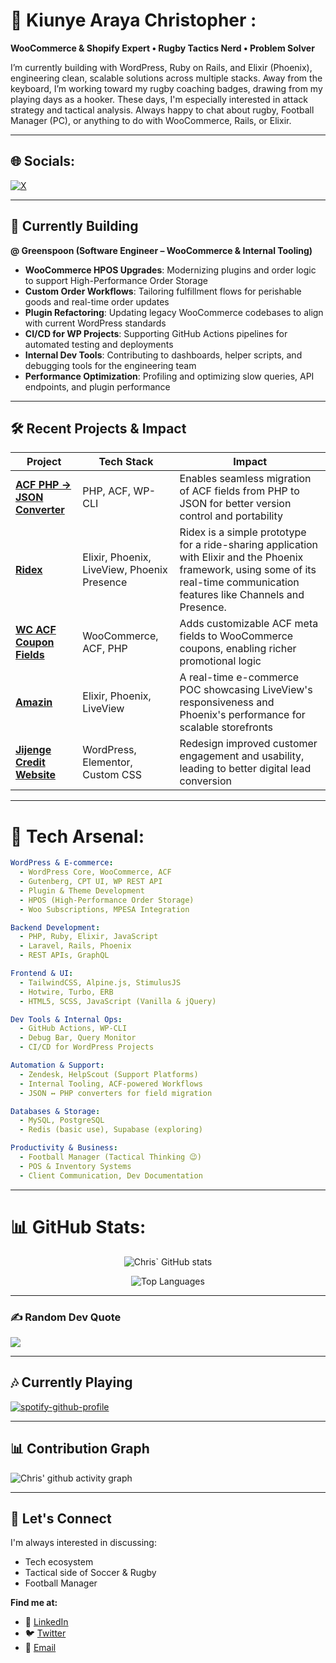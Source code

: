 # 💫 Kiunye Araya Christopher :
**WooCommerce & Shopify Expert • Rugby Tactics Nerd • Problem Solver**

I’m currently building with WordPress, Ruby on Rails, and Elixir (Phoenix), engineering clean, scalable solutions across multiple stacks. Away from the keyboard, I’m working toward my rugby coaching badges, drawing from my playing days as a hooker. These days, I'm especially interested in attack strategy and tactical analysis. Always happy to chat about rugby, Football Manager (PC), or anything to do with WooCommerce, Rails, or Elixir.

---

## 🌐 Socials:
[![X](https://img.shields.io/badge/X-black.svg?logo=X&logoColor=white)](https://x.com/kiunye_) 

---

## 💼 Currently Building

**@ Greenspoon (Software Engineer – WooCommerce & Internal Tooling)**  
- **WooCommerce HPOS Upgrades**: Modernizing plugins and order logic to support High-Performance Order Storage  
- **Custom Order Workflows**: Tailoring fulfillment flows for perishable goods and real-time order updates  
- **Plugin Refactoring**: Updating legacy WooCommerce codebases to align with current WordPress standards  
- **CI/CD for WP Projects**: Supporting GitHub Actions pipelines for automated testing and deployments  
- **Internal Dev Tools**: Contributing to dashboards, helper scripts, and debugging tools for the engineering team  
- **Performance Optimization**: Profiling and optimizing slow queries, API endpoints, and plugin performance  

---

## 🛠 Recent Projects & Impact

| **Project** | **Tech Stack** | **Impact** |
|-------------|----------------|------------|
| **[ACF PHP → JSON Converter](https://github.com/kiunye/acf-php-json-converter)** | PHP, ACF, WP-CLI | Enables seamless migration of ACF fields from PHP to JSON for better version control and portability |
| **[Ridex](https://github.com/kiunye/ridex)** | Elixir, Phoenix, LiveView, Phoenix Presence | Ridex is a simple prototype for a ride-sharing application with Elixir and the Phoenix framework, using some of its real-time communication features like Channels and Presence.  |
| **[WC ACF Coupon Fields](https://github.com/kiunye/wc-acf-coupon-fields)** | WooCommerce, ACF, PHP | Adds customizable ACF meta fields to WooCommerce coupons, enabling richer promotional logic |
| **[Amazin](https://github.com/kiunye/amazin)** | Elixir, Phoenix, LiveView | A real-time e-commerce POC showcasing LiveView's responsiveness and Phoenix's performance for scalable storefronts |
| **[Jijenge Credit Website](https://www.jijengecredit.com/)** | WordPress, Elementor, Custom CSS | Redesign improved customer engagement and usability, leading to better digital lead conversion |

---

# 🔧  Tech Arsenal:

```yaml
WordPress & E-commerce:
  - WordPress Core, WooCommerce, ACF
  - Gutenberg, CPT UI, WP REST API
  - Plugin & Theme Development
  - HPOS (High-Performance Order Storage)
  - Woo Subscriptions, MPESA Integration

Backend Development:
  - PHP, Ruby, Elixir, JavaScript
  - Laravel, Rails, Phoenix
  - REST APIs, GraphQL

Frontend & UI:
  - TailwindCSS, Alpine.js, StimulusJS
  - Hotwire, Turbo, ERB
  - HTML5, SCSS, JavaScript (Vanilla & jQuery)

Dev Tools & Internal Ops:
  - GitHub Actions, WP-CLI
  - Debug Bar, Query Monitor
  - CI/CD for WordPress Projects

Automation & Support:
  - Zendesk, HelpScout (Support Platforms)
  - Internal Tooling, ACF-powered Workflows
  - JSON ↔ PHP converters for field migration

Databases & Storage:
  - MySQL, PostgreSQL
  - Redis (basic use), Supabase (exploring)

Productivity & Business:
  - Football Manager (Tactical Thinking 😉)
  - POS & Inventory Systems
  - Client Communication, Dev Documentation
```

---

# 📊 GitHub Stats:

<div align="center">
  
![Chris` GitHub stats](https://github-readme-stats.vercel.app/api?username=kiunye&show_icons=true&theme=dark&hide_border=true&bg_color=0d1117)

![Top Languages](https://github-readme-stats.vercel.app/api/top-langs/?username=kiunye&layout=compact&theme=dark&hide_border=true&bg_color=0d1117)

</div>

---

### ✍️ Random Dev Quote
![](https://quotes-github-readme.vercel.app/api?type=horizontal&theme=tokyonight)

---

## 🎶 Currently Playing

[![spotify-github-profile](https://spotify-github-profile.kittinanx.com/api/view?uid=31mbip3fbsapogouddvowjdla76y&cover_image=true&theme=default&show_offline=false&background_color=000000&interchange=false&bar_color=09f401)](https://github.com/kittinan/spotify-github-profile)

---

## 📊 Contribution Graph

![Chris' github activity graph](https://github-readme-activity-graph.vercel.app/graph?username=kiunye&theme=react-dark&hide_border=true)

---

## 🤝 Let's Connect

I'm always interested in discussing:
- Tech ecosystem
- Tactical side of Soccer & Rugby
- Football Manager
  

**Find me at:**
- 💼 [LinkedIn](https://linkedin.com/in/chris-mucheke)
- 🐦 [Twitter](https://twitter.com/kiunye_) 
- 📧 [Email](mailto:kchrismucheke@gmail.com)

